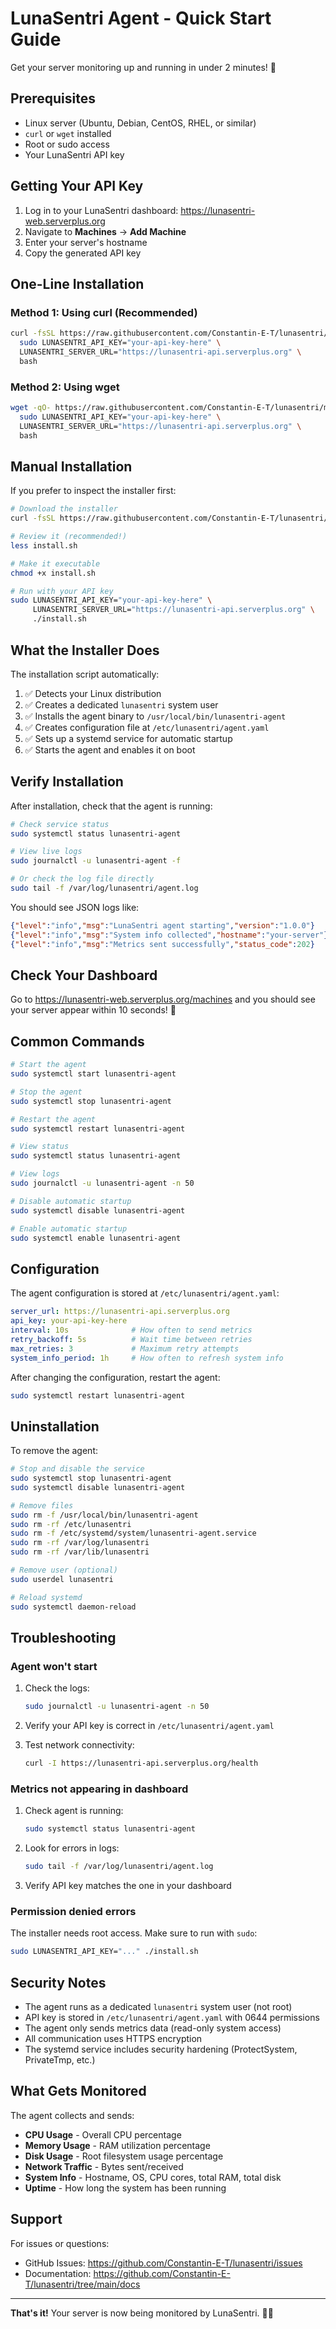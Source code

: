# LunaSentri Agent - Quick Start Guide

Get your server monitoring up and running in under 2 minutes! 🚀

## Prerequisites

- Linux server (Ubuntu, Debian, CentOS, RHEL, or similar)
- `curl` or `wget` installed
- Root or sudo access
- Your LunaSentri API key

## Getting Your API Key

1. Log in to your LunaSentri dashboard: https://lunasentri-web.serverplus.org
2. Navigate to **Machines** → **Add Machine**
3. Enter your server's hostname
4. Copy the generated API key

## One-Line Installation

### Method 1: Using curl (Recommended)

```bash
curl -fsSL https://raw.githubusercontent.com/Constantin-E-T/lunasentri/main/apps/agent/scripts/install.sh | \
  sudo LUNASENTRI_API_KEY="your-api-key-here" \
  LUNASENTRI_SERVER_URL="https://lunasentri-api.serverplus.org" \
  bash
```

### Method 2: Using wget

```bash
wget -qO- https://raw.githubusercontent.com/Constantin-E-T/lunasentri/main/apps/agent/scripts/install.sh | \
  sudo LUNASENTRI_API_KEY="your-api-key-here" \
  LUNASENTRI_SERVER_URL="https://lunasentri-api.serverplus.org" \
  bash
```

## Manual Installation

If you prefer to inspect the installer first:

```bash
# Download the installer
curl -fsSL https://raw.githubusercontent.com/Constantin-E-T/lunasentri/main/apps/agent/scripts/install.sh -o install.sh

# Review it (recommended!)
less install.sh

# Make it executable
chmod +x install.sh

# Run with your API key
sudo LUNASENTRI_API_KEY="your-api-key-here" \
     LUNASENTRI_SERVER_URL="https://lunasentri-api.serverplus.org" \
     ./install.sh
```

## What the Installer Does

The installation script automatically:

1. ✅ Detects your Linux distribution
2. ✅ Creates a dedicated `lunasentri` system user
3. ✅ Installs the agent binary to `/usr/local/bin/lunasentri-agent`
4. ✅ Creates configuration file at `/etc/lunasentri/agent.yaml`
5. ✅ Sets up a systemd service for automatic startup
6. ✅ Starts the agent and enables it on boot

## Verify Installation

After installation, check that the agent is running:

```bash
# Check service status
sudo systemctl status lunasentri-agent

# View live logs
sudo journalctl -u lunasentri-agent -f

# Or check the log file directly
sudo tail -f /var/log/lunasentri/agent.log
```

You should see JSON logs like:
```json
{"level":"info","msg":"LunaSentri agent starting","version":"1.0.0"}
{"level":"info","msg":"System info collected","hostname":"your-server"}
{"level":"info","msg":"Metrics sent successfully","status_code":202}
```

## Check Your Dashboard

Go to https://lunasentri-web.serverplus.org/machines and you should see your server appear within 10 seconds! 🎉

## Common Commands

```bash
# Start the agent
sudo systemctl start lunasentri-agent

# Stop the agent
sudo systemctl stop lunasentri-agent

# Restart the agent
sudo systemctl restart lunasentri-agent

# View status
sudo systemctl status lunasentri-agent

# View logs
sudo journalctl -u lunasentri-agent -n 50

# Disable automatic startup
sudo systemctl disable lunasentri-agent

# Enable automatic startup
sudo systemctl enable lunasentri-agent
```

## Configuration

The agent configuration is stored at `/etc/lunasentri/agent.yaml`:

```yaml
server_url: https://lunasentri-api.serverplus.org
api_key: your-api-key-here
interval: 10s              # How often to send metrics
retry_backoff: 5s          # Wait time between retries
max_retries: 3             # Maximum retry attempts
system_info_period: 1h     # How often to refresh system info
```

After changing the configuration, restart the agent:
```bash
sudo systemctl restart lunasentri-agent
```

## Uninstallation

To remove the agent:

```bash
# Stop and disable the service
sudo systemctl stop lunasentri-agent
sudo systemctl disable lunasentri-agent

# Remove files
sudo rm -f /usr/local/bin/lunasentri-agent
sudo rm -rf /etc/lunasentri
sudo rm -f /etc/systemd/system/lunasentri-agent.service
sudo rm -rf /var/log/lunasentri
sudo rm -rf /var/lib/lunasentri

# Remove user (optional)
sudo userdel lunasentri

# Reload systemd
sudo systemctl daemon-reload
```

## Troubleshooting

### Agent won't start

1. Check the logs:
   ```bash
   sudo journalctl -u lunasentri-agent -n 50
   ```

2. Verify your API key is correct in `/etc/lunasentri/agent.yaml`

3. Test network connectivity:
   ```bash
   curl -I https://lunasentri-api.serverplus.org/health
   ```

### Metrics not appearing in dashboard

1. Check agent is running:
   ```bash
   sudo systemctl status lunasentri-agent
   ```

2. Look for errors in logs:
   ```bash
   sudo tail -f /var/log/lunasentri/agent.log
   ```

3. Verify API key matches the one in your dashboard

### Permission denied errors

The installer needs root access. Make sure to run with `sudo`:
```bash
sudo LUNASENTRI_API_KEY="..." ./install.sh
```

## Security Notes

- The agent runs as a dedicated `lunasentri` system user (not root)
- API key is stored in `/etc/lunasentri/agent.yaml` with 0644 permissions
- The agent only sends metrics data (read-only system access)
- All communication uses HTTPS encryption
- The systemd service includes security hardening (ProtectSystem, PrivateTmp, etc.)

## What Gets Monitored

The agent collects and sends:

- **CPU Usage** - Overall CPU percentage
- **Memory Usage** - RAM utilization percentage  
- **Disk Usage** - Root filesystem usage percentage
- **Network Traffic** - Bytes sent/received
- **System Info** - Hostname, OS, CPU cores, total RAM, total disk
- **Uptime** - How long the system has been running

## Support

For issues or questions:
- GitHub Issues: https://github.com/Constantin-E-T/lunasentri/issues
- Documentation: https://github.com/Constantin-E-T/lunasentri/tree/main/docs

---

**That's it!** Your server is now being monitored by LunaSentri. 🌙✨

